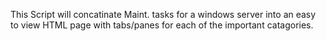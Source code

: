 This Script will concatinate Maint. tasks for a windows server into an easy to view HTML page with tabs/panes for each of the important catagories. 